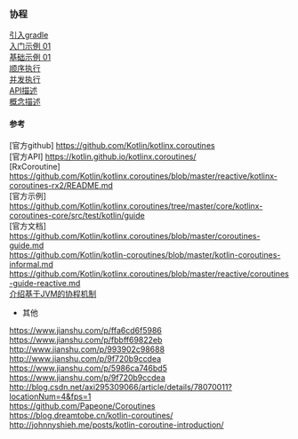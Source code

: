 ### 协程   

[引入gradle](Sample/gradle.md)  
[入门示例 01](Sample/HelloWorld_01.md)  
[基础示例 01](Sample/Sample_01.md)   
[顺序执行](Sample/Order_01.md)  
[并发执行](Sample/Order_02.md)  
[API描述](ApiDescription/api_description.md)  
[概念描述](Concept/Concept.md)  


#### 参考  
[官方github]  https://github.com/Kotlin/kotlinx.coroutines    
[官方API]  https://kotlin.github.io/kotlinx.coroutines/   
[RxCoroutine]  https://github.com/Kotlin/kotlinx.coroutines/blob/master/reactive/kotlinx-coroutines-rx2/README.md  
[官方示例]   https://github.com/Kotlin/kotlinx.coroutines/tree/master/core/kotlinx-coroutines-core/src/test/kotlin/guide  
[官方文档]  https://github.com/Kotlin/kotlinx.coroutines/blob/master/coroutines-guide.md  
https://github.com/Kotlin/kotlin-coroutines/blob/master/kotlin-coroutines-informal.md  
https://github.com/Kotlin/kotlinx.coroutines/blob/master/reactive/coroutines-guide-reactive.md  
[介绍基于JVM的协程机制](https://kotlinlang.org/docs/tutorials/coroutines-basic-jvm.html)   


- 其他  

https://www.jianshu.com/p/ffa6cd6f5986  
https://www.jianshu.com/p/fbbff69822eb  
http://www.jianshu.com/p/993902c98688  
http://www.jianshu.com/p/9f720b9ccdea  
https://www.jianshu.com/p/5986ca746bd5  
https://www.jianshu.com/p/9f720b9ccdea  
http://blog.csdn.net/axi295309066/article/details/78070011?locationNum=4&fps=1  
https://github.com/Papeone/Coroutines  
https://blog.dreamtobe.cn/kotlin-coroutines/  
http://johnnyshieh.me/posts/kotlin-coroutine-introduction/  

